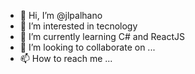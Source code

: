 - 👋 Hi, I’m @jlpalhano
- 👀 I’m interested in tecnology
- 🌱 I’m currently learning C# and ReactJS
- 💞️ I’m looking to collaborate on ...
- 📫 How to reach me ...

<!---
jlpalhano/jlpalhano is a ✨ special ✨ repository because its `README.md` (this file) appears on your GitHub profile.
You can click the Preview link to take a look at your changes.
--->
